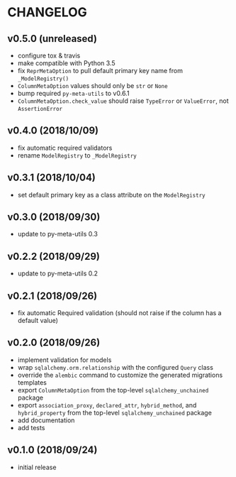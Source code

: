 # CHANGELOG

## v0.5.0 (unreleased)

- configure tox & travis
- make compatible with Python 3.5
- fix `ReprMetaOption` to pull default primary key name from `_ModelRegistry()`
- `ColumnMetaOption` values should only be `str` or `None`
- bump required `py-meta-utils` to v0.6.1
- `ColumnMetaOption.check_value` should raise `TypeError` or `ValueError`, not `AssertionError`

## v0.4.0 (2018/10/09)

- fix automatic required validators
- rename `ModelRegistry` to `_ModelRegistry`

## v0.3.1 (2018/10/04)

- set default primary key as a class attribute on the `ModelRegistry`

## v0.3.0 (2018/09/30)

- update to py-meta-utils 0.3

## v0.2.2 (2018/09/29)

- update to py-meta-utils 0.2

## v0.2.1 (2018/09/26)

- fix automatic Required validation (should not raise if the column has a default value)

## v0.2.0 (2018/09/26)

- implement validation for models
- wrap `sqlalchemy.orm.relationship` with the configured `Query` class
- override the `alembic` command to customize the generated migrations templates
- export `ColumnMetaOption` from the top-level `sqlalchemy_unchained` package
- export `association_proxy`, `declared_attr`, `hybrid_method`, and `hybrid_property` from the top-level `sqlalchemy_unchained` package
- add documentation
- add tests

## v0.1.0 (2018/09/24)

- initial release
